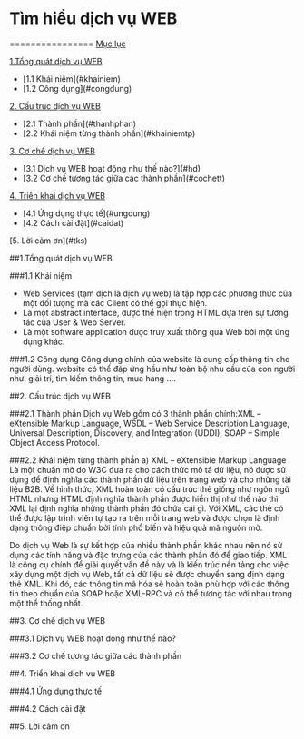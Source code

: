 # Tìm hiểu dịch vụ WEB
================
[Mục lục](#content)

[1.Tổng quát dịch vụ WEB](#tqweb)
  <ul>
  <li>[1.1 Khái niệm](#khainiem)
  <li>[1.2 Công dụng](#congdung)
  </ul>

[2. Cấu trúc dịch vụ WEB](#cautruc)
  <ul>
  <li>[2.1 Thành phần](#thanhphan)
  <li>[2.2 Khái niệm từng thành phần](#khainiemtp)
  </ul>

[3. Cơ chế dịch vụ WEB](#coche)
  <ul>
  <li>[3.1 Dịch vụ WEB hoạt động như thế nào?](#hd)
  <li>[3.2 Cơ chế tương tác giữa các thành phần](#cochett)
  </ul>

[4. Triển khai dịch vụ WEB](#trienkhai)
  <ul>
  <li>[4.1 Ứng dụng thực tế](#ungdung)
  <li>[4.2 Cách cài đặt](#caidat)
  </ul>
[5. Lời cảm ơn](#tks)

<a name="tqweb"></a>
##1.Tổng quát dịch vụ WEB


<a name="khainiem"></a>
###1.1 Khái niệm
<ul>
<li>Web Services (tạm dịch là dịch vụ web) là tập hợp các phương thức của một đối tượng mà các Client có thể gọi thực hiện.</li> 
<li>Là một abstract interface, được thể hiện trong HTML dựa trên sự tương tác của User & Web Server.</li>
<li>Là một software application được truy xuất thông qua Web bởi một ứng dụng khác.</li>
</ul>

<a name="congdung"></a>
###1.2 Công dụng
Công dụng chính của website là cung cấp thông tin cho người dùng. website có thể đáp ứng hầu như toàn bộ nhu cầu của con người như: giải trí, tìm kiếm thông tin, mua hàng ....

<a name="cautruc"></a>
##2. Cấu trúc dịch vụ WEB

<a name="thanhphan"></a>
###2.1 Thành phần
Dịch vụ Web gồm có 3 thành phần chính:XML – eXtensible Markup Language, WSDL – Web Service Description Language, Universal Description, Discovery, and Integration (UDDI), SOAP – Simple Object Access Protocol.

<a name="khainiemtp"></a>
###2.2 Khái niệm từng thành phần
a) XML – eXtensible Markup Language
Là một chuẩn mở do W3C đưa ra cho cách thức mô tả dữ liệu, nó được sử dụng để định nghĩa các thành phần dữ liệu trên trang web và cho những tài liệu B2B. Về hình thức, XML hoàn toàn có cấu trúc thẻ giống như ngôn ngữ HTML nhưng HTML định nghĩa thành phần được hiển thị như thế nào thì XML lại định nghĩa những thành phần đó chứa cái gì. Với XML, các thẻ có thể được lập trình viên tự tạo ra trên mỗi trang web và được chọn là định dạng thông điệp chuẩn bởi tính phổ biến và hiệu quả mã nguồn mở.

Do dịch vụ Web là sự kết hợp của nhiều thành phần khác nhau nên nó sử dụng các tính năng và đặc trưng của các thành phần đó để giao tiếp. XML là công cụ chính để giải quyết vấn đề này và là kiến trúc nền tảng cho việc xây dựng một dịch vụ Web, tất cả dữ liệu sẽ được chuyển sang định dạng thẻ XML. Khi đó, các thông tin mã hóa sẽ hoàn toàn phù hợp với các thông tin theo chuẩn của SOAP hoặc XML-RPC và có thể tương tác với nhau trong một thể thống nhất.

<a name="coche"></a>
##3. Cơ chế dịch vụ WEB


<a name="hd"></a>
###3.1 Dịch vụ WEB hoạt động như thế nào?


<a name="cochett"></a>
###3.2 Cơ chế tương tác giữa các thành phần


<a name="trienkhai"></a>
##4. Triển khai dịch vụ WEB


<a name="ungdung"></a>
###4.1 Ứng dụng thực tế


<a name="caidat"></a>
###4.2 Cách cài đặt

<a name="tks"></a>
##5. Lời cảm ơn

